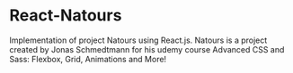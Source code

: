 # React-Natours
Implementation of project Natours using React.js. Natours is a project created by Jonas Schmedtmann for his udemy course Advanced CSS and Sass: Flexbox, Grid, Animations and More!
